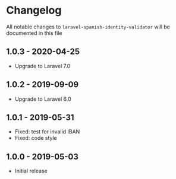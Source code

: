 # Changelog

All notable changes to `laravel-spanish-identity-validator` will be documented in this file


## 1.0.3 - 2020-04-25

- Upgrade to Laravel 7.0


## 1.0.2 - 2019-09-09

- Upgrade to Laravel 6.0


## 1.0.1 - 2019-05-31

- Fixed: test for invalid IBAN
- Fixed: code style


## 1.0.0 - 2019-05-03

- Initial release
